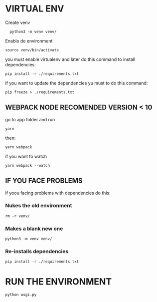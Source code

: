 # VIRTUAL ENV

Create venv

```
  python3 -m venv venv/
```

Enable de environment

```
source venv/bin/activate
```

you must enable virtualenv and later do this command to install dependencies:

```
pip install -r ./requirements.txt
```

if you want to update the dependencies yu must to do this command:

```
pip freeze > ./requirements.txt
```

## WEBPACK NODE RECOMENDED VERSION < 10

go to app folder and run

```
yarn
```

then:

```
yarn webpack 
```

if you want to watch

```
yarn webpack --watch
```

## IF YOU FACE PROBLEMS

if yoou facing problems with dependencies do this:

### Nukes the old environment

```
rm -r venv/ 
```

### Makes a blank new one

```
python3 -m venv venv/ 
```

### Re-installs dependencies
```
pip install -r ./requirements.txt 
```
# RUN THE ENVIRONMENT

```
python wsgi.py
```
